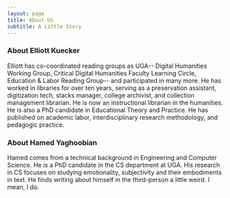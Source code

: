 ```yaml
---
layout: page
title: About Us
subtitle: A Little Story
---
```


### About Elliott Kuecker

Elliott has co-coordinated reading groups as UGA-- Digital Humanities Working Group, Critical Digital Humanities Faculty Learning Circle, Education & Labor Reading Group-- and participated in many more. He has worked in libraries for over ten years, serving as a preservation assistant, digitization tech, stacks manager, college archivist, and collection management librarian. He is now an instructional librarian in the humanities. He is also a PhD candidate in Educational Theory and Practice. He has published on academic labor, interdisciplinary research methodology, and pedagogic practice. 

### About Hamed Yaghoobian
Hamed comes from a technical background in Engineering and Computer Science. He is a PhD candidate in the CS department at UGA. His research in CS focuses on studying emotionality, subjectivity and their embodiments in text. He finds writing about himself in the third-person a little weird. I mean, I do.


